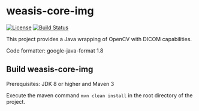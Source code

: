 # weasis-core-img #

[![License](https://img.shields.io/badge/License-EPL%202.0-blue.svg)](https://opensource.org/licenses/EPL-2.0) [![Build Status](https://travis-ci.com/nroduit/weasis-core-img.svg?branch=master)](https://travis-ci.com/nroduit/weasis-core-img)   
 
This project provides a Java wrapping of OpenCV with DICOM capabilities. 

Code formatter: google-java-format 1.8 

## Build weasis-core-img ##

Prerequisites: JDK 8 or higher and Maven 3

Execute the maven command `mvn clean install` in the root directory of the project.
